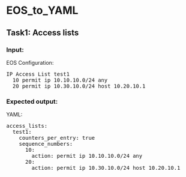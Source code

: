 # EOS_to_YAML
## Task1: Access lists
### Input:
EOS Configuration:  
<pre>
IP Access List test1
  10 permit ip 10.10.10.0/24 any  
  20 permit ip 10.30.10.0/24 host 10.20.10.1
</pre>  
### Expected output:
YAML:
<pre>
access_lists:
  test1:
    counters_per_entry: true
    sequence_numbers:
      10:
        action: permit ip 10.10.10.0/24 any
      20:
        action: permit ip 10.30.10.0/24 host 10.20.10.1
</pre>
